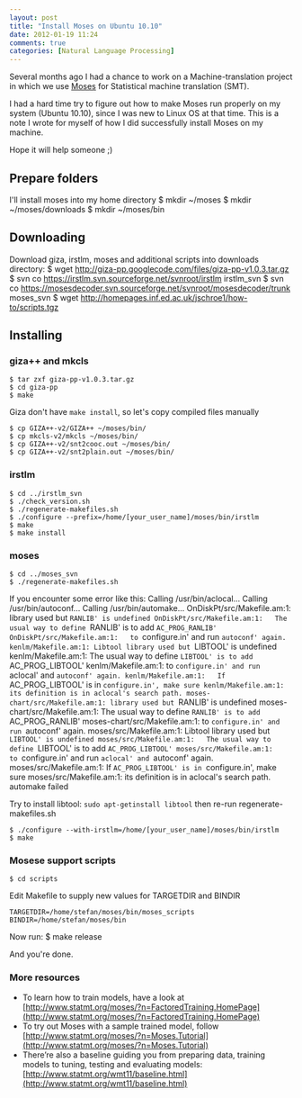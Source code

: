 ```yaml
---
layout: post
title: "Install Moses on Ubuntu 10.10"
date: 2012-01-19 11:24
comments: true
categories: [Natural Language Processing]
---
```

Several months ago I had a chance to work on a Machine-translation project in which we use [Moses](http://www.statmt.org/moses/) for Statistical machine translation (SMT).

I had a hard time try to figure out how to make Moses run properly on my system (Ubuntu 10.10), since I was new to Linux OS at that time. This is a note I wrote for myself of how I did successfully install Moses on my machine.

Hope it will help someone ;)

<!-- more -->

Prepare folders
---

I'll install moses into my home directory
    $ mkdir ~/moses
    $ mkdir ~/moses/downloads
    $ mkdir ~/moses/bin

Downloading
---

Download giza, irstlm, moses and additional scripts into downloads directory:
    $ wget http://giza-pp.googlecode.com/files/giza-pp-v1.0.3.tar.gz
    $ svn co https://irstlm.svn.sourceforge.net/svnroot/irstlm irstlm_svn
    $ svn co https://mosesdecoder.svn.sourceforge.net/svnroot/mosesdecoder/trunk moses_svn
    $ wget http://homepages.inf.ed.ac.uk/jschroe1/how-to/scripts.tgz

Installing
---

### giza++ and mkcls

    $ tar zxf giza-pp-v1.0.3.tar.gz
    $ cd giza-pp
    $ make

Giza don't have `make install`, so let's copy compiled files manually

    $ cp GIZA++-v2/GIZA++ ~/moses/bin/
    $ cp mkcls-v2/mkcls ~/moses/bin/
    $ cp GIZA++-v2/snt2cooc.out ~/moses/bin/
    $ cp GIZA++-v2/snt2plain.out ~/moses/bin/

### irstlm

    $ cd ../irstlm_svn
    $ ./check_version.sh
    $ ./regenerate-makefiles.sh
    $ ./configure --prefix=/home/[your_user_name]/moses/bin/irstlm
    $ make
    $ make install

### moses

    $ cd ../moses_svn
    $ ./regenerate-makefiles.sh

If you encounter some error like this:
    Calling /usr/bin/aclocal...
    Calling /usr/bin/autoconf...
    Calling /usr/bin/automake...
    OnDiskPt/src/Makefile.am:1: library used but `RANLIB' is undefined
    OnDiskPt/src/Makefile.am:1:   The usual way to define `RANLIB' is to add `AC_PROG_RANLIB'
    OnDiskPt/src/Makefile.am:1:   to `configure.in' and run `autoconf' again.
    kenlm/Makefile.am:1: Libtool library used but `LIBTOOL' is undefined
    kenlm/Makefile.am:1:   The usual way to define `LIBTOOL' is to add `AC_PROG_LIBTOOL'
    kenlm/Makefile.am:1:   to `configure.in' and run `aclocal' and `autoconf' again.
    kenlm/Makefile.am:1:   If `AC_PROG_LIBTOOL' is in `configure.in', make sure
    kenlm/Makefile.am:1:   its definition is in aclocal's search path.
    moses-chart/src/Makefile.am:1: library used but `RANLIB' is undefined
    moses-chart/src/Makefile.am:1:   The usual way to define `RANLIB' is to add `AC_PROG_RANLIB'
    moses-chart/src/Makefile.am:1:   to `configure.in' and run `autoconf' again.
    moses/src/Makefile.am:1: Libtool library used but `LIBTOOL' is undefined
    moses/src/Makefile.am:1:   The usual way to define `LIBTOOL' is to add `AC_PROG_LIBTOOL'
    moses/src/Makefile.am:1:   to `configure.in' and run `aclocal' and `autoconf' again.
    moses/src/Makefile.am:1:   If `AC_PROG_LIBTOOL' is in `configure.in', make sure
    moses/src/Makefile.am:1:   its definition is in aclocal's search path.
    automake failed

Try to install libtool: `sudo apt-getinstall libtool` then re-run regenerate-makefiles.sh

    $ ./configure --with-irstlm=/home/[your_user_name]/moses/bin/irstlm
    $ make

### Mosese support scripts

    $ cd scripts

Edit Makefile to supply new values for TARGETDIR and BINDIR

    TARGETDIR=/home/stefan/moses/bin/moses_scripts
    BINDIR=/home/stefan/moses/bin

Now run:
    $ make release

And you're done.

### More resources

- To learn how to train models, have a look at [http://www.statmt.org/moses/?n=FactoredTraining.HomePage](http://www.statmt.org/moses/?n=FactoredTraining.HomePage)
- To try out Moses with a sample trained model, follow [http://www.statmt.org/moses/?n=Moses.Tutorial](http://www.statmt.org/moses/?n=Moses.Tutorial)
- There’re also a baseline guiding you from preparing data, training models to tuning, testing and evaluating models: [http://www.statmt.org/wmt11/baseline.html](http://www.statmt.org/wmt11/baseline.html)
